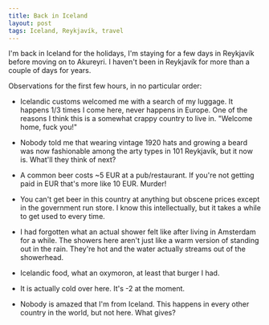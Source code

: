 ```yaml
---
title: Back in Iceland
layout: post
tags: Iceland, Reykjavík, travel
---
```


I'm back in Iceland for the holidays, I'm staying for a few days in
Reykjavík before moving on to Akureyri. I haven't been in Reykjavík
for more than a couple of days for years.

Observations for the first few hours, in no particular order:

 * Icelandic customs welcomed me with a search of my luggage. It
   happens 1/3 times I come here, never happens in Europe. One of the
   reasons I think this is a somewhat crappy country to live
   in. "Welcome home, fuck you!"

 * Nobody told me that wearing vintage 1920 hats and growing a beard
   was now fashionable among the arty types in 101 Reykjavík, but it
   now is. What'll they think of next?
   
 * A common beer costs ~5 EUR at a pub/restaurant. If you're not
   getting paid in EUR that's more like 10 EUR. Murder!
   
 * You can't get beer in this country at anything but obscene prices
   except in the government run store. I know this intellectually, but
   it takes a while to get used to every time.
   
 * I had forgotten what an actual shower felt like after living in
   Amsterdam for a while. The showers here aren't just like a warm
   version of standing out in the rain. They're hot and the water
   actually streams out of the showerhead.
   
 * Icelandic food, what an oxymoron, at least that burger I had.
 
 * It is actually cold over here. It's -2 at the moment.
 
 * Nobody is amazed that I'm from Iceland. This happens in every other
   country in the world, but not here. What gives?
